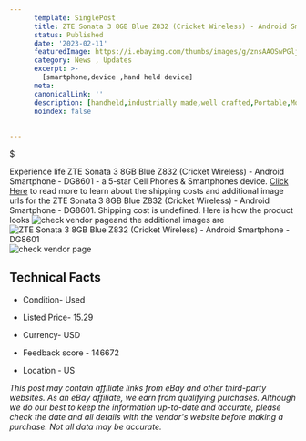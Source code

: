 ```yaml
---
      template: SinglePost
      title: ZTE Sonata 3 8GB Blue Z832 (Cricket Wireless) - Android Smartphone - DG8601
      status: Published
      date: '2023-02-11'
      featuredImage: https://i.ebayimg.com/thumbs/images/g/znsAAOSwPGljF6D4/s-l225.jpg
      category: News , Updates
      excerpt: >-
        [smartphone,device ,hand held device]
      meta:
      canonicalLink: ''
      description: [handheld,industrially made,well crafted,Portable,Mobile,Compact,Convenient,Lightweight,Maneuverable,Man-portable,Miniature,Carriable,Hand-held,Light,Holdable,Transportable,Mobile device,Pocket-sized,On-the-go,Wireless,Cordless,Compact size,Convenient size, smartphone,device ,hand held device]
      noindex: false
      
        
---
```

$

Experience life ZTE Sonata 3 8GB Blue Z832 (Cricket Wireless) - Android Smartphone - DG8601 - a 5-star Cell Phones & Smartphones device. [Click Here](https://www.ebay.com/itm/304621264141?hash=item46ecd79d0d%3Ag%3AznsAAOSwPGljF6D4&mkevt=1&mkcid=1&mkrid=711-53200-19255-0&campid=%253CePNCampaignId%253E&customid=%253CreferenceId%253E&toolid=10049) to read more to learn about the shipping costs and additional image urls for the ZTE Sonata 3 8GB Blue Z832 (Cricket Wireless) - Android Smartphone - DG8601. Shipping cost is undefined. Here is how the product looks ![check vendor page](https://i.ebayimg.com/thumbs/images/g/znsAAOSwPGljF6D4/s-l225.jpg)and the additional images are![ZTE Sonata 3 8GB Blue Z832 (Cricket Wireless) - Android Smartphone - DG8601](https://i.ebayimg.com/images/g/znsAAOSwPGljF6D4/s-l1600.jpg)![check vendor page](https://origin-galleryplus.ebayimg.com/ws/web/304621264141_2_0_1/225x225.jpg,https://origin-galleryplus.ebayimg.com/ws/web/304621264141_3_0_1/225x225.jpg,https://origin-galleryplus.ebayimg.com/ws/web/304621264141_4_0_1/225x225.jpg,https://origin-galleryplus.ebayimg.com/ws/web/304621264141_5_0_1/225x225.jpg,https://origin-galleryplus.ebayimg.com/ws/web/304621264141_6_0_1/225x225.jpg)



 ## Technical Facts 



     
      

 - Condition- Used 


      

 - Listed Price- 15.29 


      

 - Currency- USD 


      

 - Feedback score - 146672 


      

 - Location - US 


      
      

 *_This post may contain affiliate links from eBay and other third-party websites. As an eBay affiliate, we earn from qualifying purchases. Although we do our best to keep the information up-to-date and accurate, please check the date and all details with the vendor's website before making a purchase. Not all data may be accurate._*






